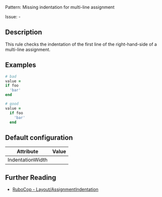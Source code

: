 Pattern: Missing indentation for multi-line assignment

Issue: -

## Description

This rule checks the indentation of the first line of the right-hand-side of a multi-line assignment.

## Examples

```ruby
# bad
value =
if foo
  'bar'
end

# good
value =
  if foo
    'bar'
  end
```

## Default configuration

Attribute | Value
--- | ---
IndentationWidth |

## Further Reading

* [RuboCop - Layout/AssignmentIndentation](https://rubocop.readthedocs.io/en/latest/cops_layout/#layoutassignmentindentation)
